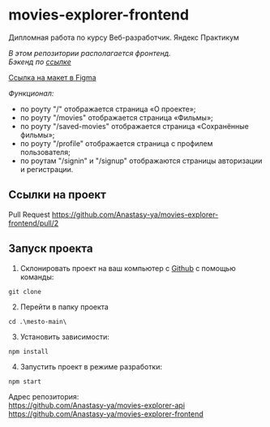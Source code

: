 # movies-explorer-frontend
Дипломная работа по курсу Веб-разработчик. Яндекс Практикум

*В этом репозитории располагается фронтенд.*<br>
*Бэкенд по [ссылке](https://github.com/Anastasy-ya/movies-explorer-api)*


[Ссылка на макет в Figma](https://www.figma.com/file/mqW0Joa8w2EToBoXqKky1S/Diploma-(Copy)?type=design&node-id=344-0&mode=design)


*Функционал:*

*  по роуту "/" отображается страница «О проекте»;
*  по роуту "/movies" отображается страница «Фильмы»;
*  по роуту "/saved-movies" отображается страница «Сохранённые фильмы»;
*  по роуту "/profile" отображается страница с профилем пользователя;
*  по роутам "/signin" и "/signup" отображаются страницы авторизации и регистрации.

<!---Graduate work on the course web developer/backend-->


## Ссылки на проект

<!--Frontend https://anastasy-ya.diplom.nomoredomains.xyz

Backend https://api.anastasy-ya.diplom.nomoredomains.xyz-->

Pull Request https://github.com/Anastasy-ya/movies-explorer-frontend/pull/2


## Запуск проекта

1. Склонировать проект на ваш компьютер с [Github]() с помощью команды:
```
git clone 
```
2. Перейти в папку проекта
```
cd .\mesto-main\
```
3. Установить зависимости:
```
npm install
```
4. Запустить проект в режиме разработки:
```
npm start
```

Адрес репозитория:<br>
https://github.com/Anastasy-ya/movies-explorer-api<br>
https://github.com/Anastasy-ya/movies-explorer-frontend
